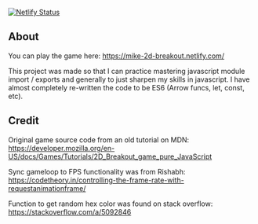 [![Netlify Status](https://api.netlify.com/api/v1/badges/79d9d7ae-8b01-4637-8c6c-245dee5da3e3/deploy-status)](https://app.netlify.com/sites/mike-2d-breakout/deploys)

## About

You can play the game here: https://mike-2d-breakout.netlify.com/

This project was made so that I can practice mastering javascript module import / exports and generally to just sharpen my skills in javascript. I have almost completely re-written the code to be ES6 (Arrow funcs, let, const, etc). 

## Credit

Original game source code from an old tutorial on MDN: https://developer.mozilla.org/en-US/docs/Games/Tutorials/2D_Breakout_game_pure_JavaScript

Sync gameloop to FPS functionality was from Rishabh: https://codetheory.in/controlling-the-frame-rate-with-requestanimationframe/

Function to get random hex color was found on stack overflow: https://stackoverflow.com/a/5092846
